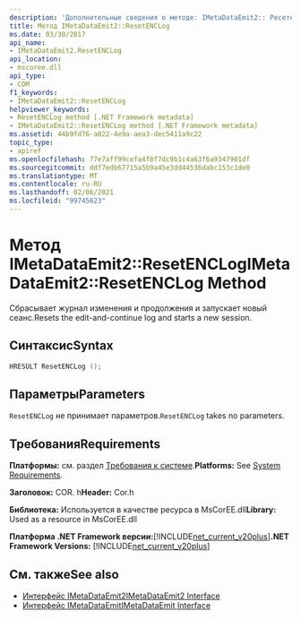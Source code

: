 ```yaml
---
description: 'Дополнительные сведения о методе: IMetaDataEmit2:: Ресетенклог'
title: Метод IMetaDataEmit2::ResetENCLog
ms.date: 03/30/2017
api_name:
- IMetaDataEmit2.ResetENCLog
api_location:
- mscoree.dll
api_type:
- COM
f1_keywords:
- IMetaDataEmit2::ResetENCLog
helpviewer_keywords:
- ResetENCLog method [.NET Framework metadata]
- IMetaDataEmit2::ResetENCLog method [.NET Framework metadata]
ms.assetid: 44b9fd76-a022-4e9a-aea3-dec5411a9c22
topic_type:
- apiref
ms.openlocfilehash: 77e7aff99cefa4f8f7dc9b1c4a63f6a9347901df
ms.sourcegitcommit: ddf7edb67715a5b9a45e3dd44536dabc153c1de0
ms.translationtype: MT
ms.contentlocale: ru-RU
ms.lasthandoff: 02/06/2021
ms.locfileid: "99745623"
---
```

# <a name="imetadataemit2resetenclog-method"></a><span data-ttu-id="1734a-103">Метод IMetaDataEmit2::ResetENCLog</span><span class="sxs-lookup"><span data-stu-id="1734a-103">IMetaDataEmit2::ResetENCLog Method</span></span>

<span data-ttu-id="1734a-104">Сбрасывает журнал изменения и продолжения и запускает новый сеанс.</span><span class="sxs-lookup"><span data-stu-id="1734a-104">Resets the edit-and-continue log and starts a new session.</span></span>  
  
## <a name="syntax"></a><span data-ttu-id="1734a-105">Синтаксис</span><span class="sxs-lookup"><span data-stu-id="1734a-105">Syntax</span></span>  
  
```cpp  
HRESULT ResetENCLog ();  
```  
  
## <a name="parameters"></a><span data-ttu-id="1734a-106">Параметры</span><span class="sxs-lookup"><span data-stu-id="1734a-106">Parameters</span></span>  

 <span data-ttu-id="1734a-107">`ResetENCLog` не принимает параметров.</span><span class="sxs-lookup"><span data-stu-id="1734a-107">`ResetENCLog` takes no parameters.</span></span>  
  
## <a name="requirements"></a><span data-ttu-id="1734a-108">Требования</span><span class="sxs-lookup"><span data-stu-id="1734a-108">Requirements</span></span>  

 <span data-ttu-id="1734a-109">**Платформы:** см. раздел [Требования к системе](../../get-started/system-requirements.md).</span><span class="sxs-lookup"><span data-stu-id="1734a-109">**Platforms:** See [System Requirements](../../get-started/system-requirements.md).</span></span>  
  
 <span data-ttu-id="1734a-110">**Заголовок:** COR. h</span><span class="sxs-lookup"><span data-stu-id="1734a-110">**Header:** Cor.h</span></span>  
  
 <span data-ttu-id="1734a-111">**Библиотека:** Используется в качестве ресурса в MsCorEE.dll</span><span class="sxs-lookup"><span data-stu-id="1734a-111">**Library:** Used as a resource in MsCorEE.dll</span></span>  
  
 <span data-ttu-id="1734a-112">**Платформа .NET Framework версии:**[!INCLUDE[net_current_v20plus](../../../../includes/net-current-v20plus-md.md)]</span><span class="sxs-lookup"><span data-stu-id="1734a-112">**.NET Framework Versions:** [!INCLUDE[net_current_v20plus](../../../../includes/net-current-v20plus-md.md)]</span></span>  
  
## <a name="see-also"></a><span data-ttu-id="1734a-113">См. также</span><span class="sxs-lookup"><span data-stu-id="1734a-113">See also</span></span>

- [<span data-ttu-id="1734a-114">Интерфейс IMetaDataEmit2</span><span class="sxs-lookup"><span data-stu-id="1734a-114">IMetaDataEmit2 Interface</span></span>](imetadataemit2-interface.md)
- [<span data-ttu-id="1734a-115">Интерфейс IMetaDataEmit</span><span class="sxs-lookup"><span data-stu-id="1734a-115">IMetaDataEmit Interface</span></span>](imetadataemit-interface.md)
